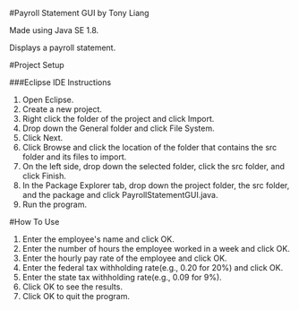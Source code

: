 #Payroll Statement GUI by Tony Liang

Made using Java SE 1.8.

Displays a payroll statement.

#Project Setup

###Eclipse IDE Instructions
1. Open Eclipse.
2. Create a new project.
3. Right click the folder of the project and click Import.
4. Drop down the General folder and click File System.
5. Click Next.
6. Click Browse and click the location of the folder that contains the src folder and its files to import.
7. On the left side, drop down the selected folder, click the src folder, and click Finish.
8. In the Package Explorer tab, drop down the project folder, the src folder, and the package and click PayrollStatementGUI.java.
9. Run the program.

#How To Use
1. Enter the employee's name and click OK.
2. Enter the number of hours the employee worked in a week and click OK.
3. Enter the hourly pay rate of the employee and click OK.
4. Enter the federal tax withholding rate(e.g., 0.20 for 20%) and click OK.
5. Enter the state tax withholding rate(e.g., 0.09 for 9%).
6. Click OK to see the results.
7. Click OK to quit the program.